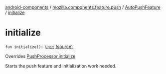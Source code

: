 [android-components](../../index.md) / [mozilla.components.feature.push](../index.md) / [AutoPushFeature](index.md) / [initialize](./initialize.md)

# initialize

`fun initialize(): `[`Unit`](https://kotlinlang.org/api/latest/jvm/stdlib/kotlin/-unit/index.html) [(source)](https://github.com/mozilla-mobile/android-components/blob/master/components/feature/push/src/main/java/mozilla/components/feature/push/AutoPushFeature.kt#L107)

Overrides [PushProcessor.initialize](../../mozilla.components.concept.push/-push-processor/initialize.md)

Starts the push feature and initialization work needed.

